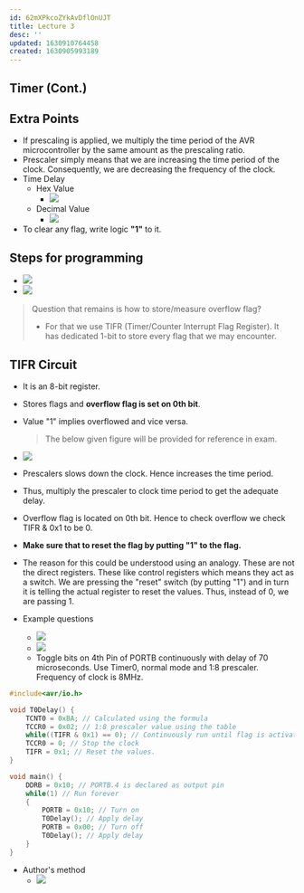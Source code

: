 ```yaml
---
id: 62mXPkcoZYkAvDflOnUJT
title: Lecture 3
desc: ''
updated: 1630910764458
created: 1630905993189
---
```



## Timer (Cont.)

## Extra Points

- If prescaling is applied, we multiply the time period of the AVR microcontroller by the same amount as the prescaling ratio.
- Prescaler simply means that we are increasing the time period of the clock. Consequently, we are decreasing the frequency of the clock.
- Time Delay
  - Hex Value
    - ![](/assets/images/2021-09-06-11-10-19.png)
  - Decimal Value
    - ![](/assets/images/2021-09-06-11-11-09.png)
- To clear any flag, write logic **"1"** to it.

## Steps for programming

- ![](/assets/images/2021-09-06-11-23-39.png)
- ![](/assets/images/2021-09-06-11-32-17.png)

> Question that remains is how to store/measure overflow flag?
>
> - For that we use TIFR (Timer/Counter Interrupt Flag Register). It has dedicated 1-bit to store every flag that we may encounter.

## TIFR Circuit

- It is an 8-bit register.

- Stores flags and **overflow flag is set on 0th bit**.

- Value "1" implies overflowed and vice versa.
  > The below given figure will be provided for reference in exam.

- ![](/assets/images/2021-09-06-11-37-11.png)

- Prescalers slows down the clock. Hence increases the time period.

- Thus, multiply the prescaler to clock time period to get the adequate delay.

- Overflow flag is located on 0th bit. Hence to check overflow we check TIFR & 0x1 to be 0.

- **Make sure that to reset the flag by putting "1" to the flag.**

- The reason for this could be understood using an analogy. These are not the direct registers. These like control registers which means they act as a switch. We are pressing the "reset" switch (by putting "1") and in turn it is telling the actual register to reset the values. Thus, instead of 0, we are passing 1.

- Example questions
  - ![](/assets/images/2021-09-06-11-40-28.png)
  - ![](/assets/images/2021-09-06-11-42-27.png)
  - Toggle bits on 4th Pin of PORTB continuously with delay of 70 microseconds. Use Timer0, normal mode and 1:8 prescaler. Frequency of clock is 8MHz.

```c
#include<avr/io.h>

void T0Delay() {
    TCNT0 = 0xBA; // Calculated using the formula
    TCCR0 = 0x02; // 1:8 prescaler value using the table
    while((TIFR & 0x1) == 0); // Continuously run until flag is activated
    TCCR0 = 0; // Stop the clock
    TIFR = 0x1; // Reset the values.
}

void main() {
	DDRB = 0x10; // PORTB.4 is declared as output pin
	while(1) // Run forever
	{
		PORTB = 0x10; // Turn on
        T0Delay(); // Apply delay
        PORTB = 0x00; // Turn off
        T0Delay(); // Apply delay
	}
}
```

- Author's method
  - ![](/assets/images/2021-09-06-12-12-18.png)

